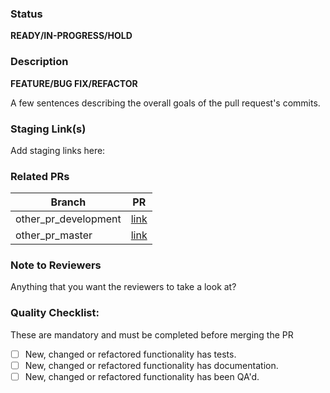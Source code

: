### Status
**READY/IN-PROGRESS/HOLD**

### Description
**FEATURE/BUG FIX/REFACTOR**

A few sentences describing the overall goals of the pull request's commits.

### Staging Link(s)
Add staging links here:

### Related PRs

Branch | PR
------ | ------
other_pr_development | [link]()
other_pr_master | [link]()


### Note to Reviewers
Anything that you want the reviewers to take a look at?

### Quality Checklist:
These are mandatory and must be completed before merging the PR

- [ ] New, changed or refactored functionality has tests.
- [ ] New, changed or refactored functionality has documentation.
- [ ] New, changed or refactored functionality has been QA'd.
